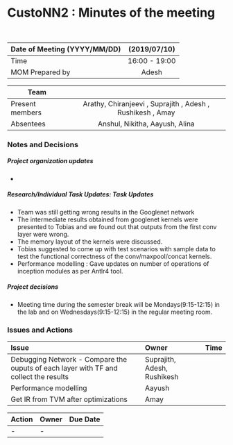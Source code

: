 # CustoNN2 : Minutes of the meeting
<br/>

| Date of Meeting (YYYY/MM/DD)  | (2019/07/10)  |  
|:--- | :---: |  
| Time  |  16:00 - 19:00 |  
| MOM Prepared by  | Adesh  |  

| Team | |
| --- | :---: |
| Present members | Arathy, Chiranjeevi , Suprajith , Adesh , Rushikesh , Amay | 
| Absentees | Anshul, Nikitha, Aayush, Alina |

### Notes and Decisions 
##### Project organization updates
- 
##### Research/Individual Task Updates: Task Updates
- Team was still getting wrong results in the Googlenet network 
- The intermediate results obtained from googlenet kernels were presented to Tobias and we found out that outputs from the first conv layer were wrong.
- The memory layout of the kernels were discussed. 
- Tobias suggested to come up with test scenarios with sample data to test the functional correctness of the conv/maxpool/concat kernels.
- Performance modelling : Gave updates on number of operations of inception modules as per Antlr4 tool.
##### Project decisions
- Meeting time during the semester break will be Mondays(9:15-12:15) in the lab and on Wednesdays(9:15-12:15) in the regular meeting room.

### Issues and Actions
| Issue | Owner | Time |
|:--- | :--- | :---: |
| Debugging Network - Compare the ouputs of each layer with TF and collect the results | Suprajith, Adesh, Rushikesh | |
| Performance modelling  | Aayush ||
| Get IR from TVM after optimizations | Amay ||

|Action| Owner|Due Date|
|:--- | :--- | :---: |
| - | - |
